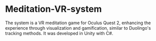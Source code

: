 # Meditation-VR-system
 The system is a VR meditation game for Oculus Quest 2, enhancing the experience through visualization and gamification, similar to Duolingo's tracking methods. It was developed in Unity with C#.
